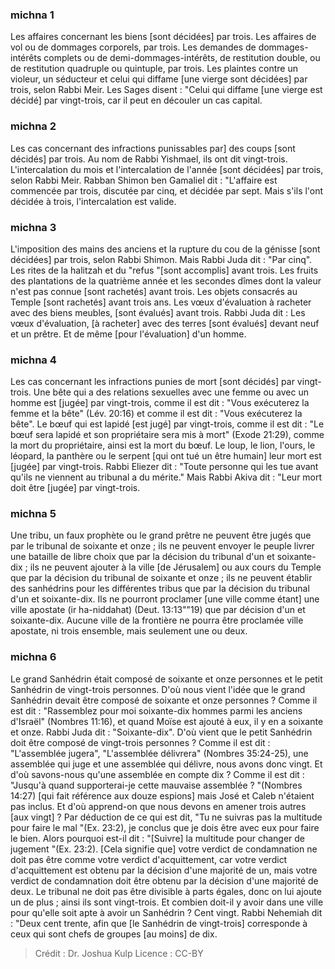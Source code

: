 
### michna 1
Les affaires concernant les biens [sont décidées] par trois. Les affaires de vol ou de dommages corporels, par trois. Les demandes de dommages-intérêts complets ou de demi-dommages-intérêts, de restitution double, ou de restitution quadruple ou quintuple, par trois. Les plaintes contre un violeur, un séducteur et celui qui diffame [une vierge sont décidées] par trois, selon Rabbi Meir. Les Sages disent :  "Celui qui diffame [une vierge est décidé] par vingt-trois, car il peut en découler un cas capital.

### michna 2
Les cas concernant des infractions punissables par] des coups [sont décidés] par trois. Au nom de Rabbi Yishmael, ils ont dit vingt-trois. L'intercalation du mois et l'intercalation de l'année [sont décidées] par trois, selon Rabbi Meir. Rabban Shimon ben Gamaliel dit :  "L'affaire est commencée par trois, discutée par cinq, et décidée par sept. Mais s'ils l'ont décidée à trois, l'intercalation est valide.

### michna 3
L'imposition des mains des anciens et la rupture du cou de la génisse [sont décidées] par trois, selon Rabbi Shimon. Mais Rabbi Juda dit :  "Par cinq". Les rites de la halitzah et du "refus "[sont accomplis] avant trois. Les fruits des plantations de la quatrième année et les secondes dîmes dont la valeur n'est pas connue [sont rachetés] avant trois. Les objets consacrés au Temple [sont rachetés] avant trois ans. Les vœux d'évaluation à racheter avec des biens meubles, [sont évalués] avant trois. Rabbi Juda dit : Les vœux d'évaluation, [à racheter] avec des terres [sont évalués] devant neuf et un prêtre. Et de même [pour l'évaluation] d'un homme.

### michna 4
Les cas concernant les infractions punies de mort [sont décidés] par vingt-trois. Une bête qui a des relations sexuelles avec une femme ou avec un homme est [jugée] par vingt-trois, comme il est dit : "Vous exécuterez la femme et la bête" (Lév. 20:16) et comme il est dit : "Vous exécuterez la bête". Le bœuf qui est lapidé [est jugé] par vingt-trois, comme il est dit : "Le bœuf sera lapidé et son propriétaire sera mis à mort" (Exode 21:29), comme la mort du propriétaire, ainsi est la mort du bœuf. Le loup, le lion, l'ours, le léopard, la panthère ou le serpent [qui ont tué un être humain] leur mort est [jugée] par vingt-trois. Rabbi Eliezer dit : "Toute personne qui les tue avant qu'ils ne viennent au tribunal a du mérite." Mais Rabbi Akiva dit :  "Leur mort doit être [jugée] par vingt-trois.

### michna 5
Une tribu, un faux prophète ou le grand prêtre ne peuvent être jugés que par le tribunal de soixante et onze ; ils ne peuvent envoyer le peuple livrer une bataille de libre choix que par la décision du tribunal d'un et soixante-dix ; ils ne peuvent ajouter à la ville [de Jérusalem] ou aux cours du Temple que par la décision du tribunal de soixante et onze ; ils ne peuvent établir des sanhédrins pour les différentes tribus que par la décision du tribunal d'un et soixante-dix. Ils ne pourront proclamer [une ville comme étant] une ville apostate (ir ha-niddahat) (Deut. 13:13""19) que par décision d'un et soixante-dix. Aucune ville de la frontière ne pourra être proclamée ville apostate, ni trois ensemble, mais seulement une ou deux.

### michna 6
Le grand Sanhédrin était composé de soixante et onze personnes et le petit Sanhédrin de vingt-trois personnes. D'où nous vient l'idée que le grand Sanhédrin devait être composé de soixante et onze personnes ? Comme il est dit : "Rassemblez pour moi soixante-dix hommes parmi les anciens d'Israël" (Nombres 11:16), et quand Moïse est ajouté à eux, il y en a soixante et onze. Rabbi Juda dit :  "Soixante-dix". D'où vient que le petit Sanhédrin doit être composé de vingt-trois personnes ? Comme il est dit : "L'assemblée jugera", "L'assemblée délivrera" (Nombres 35:24-25), une assemblée qui juge et une assemblée qui délivre, nous avons donc vingt. Et d'où savons-nous qu'une assemblée en compte dix ? Comme il est dit : "Jusqu'à quand supporterai-je cette mauvaise assemblée ? "(Nombres 14:27) [qui fait référence aux douze espions] mais José et Caleb n'étaient pas inclus. Et d'où apprend-on que nous devons en amener trois autres [aux vingt] ? Par déduction de ce qui est dit, "Tu ne suivras pas la multitude pour faire le mal "(Ex. 23:2), je conclus que je dois être avec eux pour faire le bien. Alors pourquoi est-il dit : "[Suivre] la multitude pour changer de jugement "(Ex. 23:2). [Cela signifie que] votre verdict de condamnation ne doit pas être comme votre verdict d'acquittement, car votre verdict d'acquittement est obtenu par la décision d'une majorité de un, mais votre verdict de condamnation doit être obtenu par la décision d'une majorité de deux. Le tribunal ne doit pas être divisible à parts égales, donc on lui ajoute un de plus ; ainsi ils sont vingt-trois. Et combien doit-il y avoir dans une ville pour qu'elle soit apte à avoir un Sanhédrin ? Cent vingt. Rabbi Nehemiah dit :  "Deux cent trente, afin que [le Sanhédrin de vingt-trois] corresponde à ceux qui sont chefs de groupes [au moins] de dix.

>Crédit : Dr. Joshua Kulp
>Licence : CC-BY